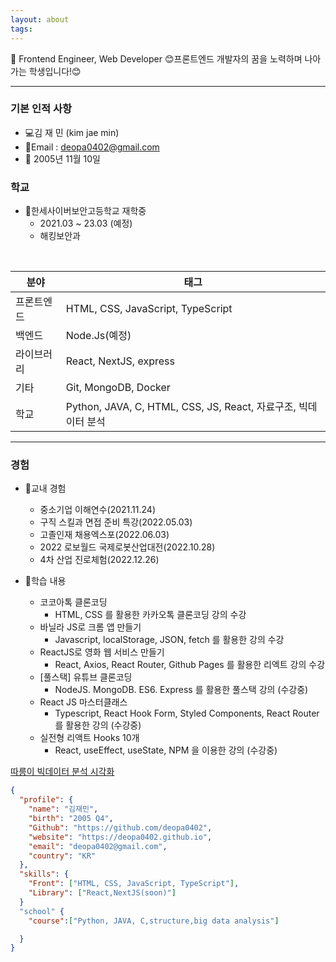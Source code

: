 ```yaml
---
layout: about
tags:
---
```


🐣 Frontend Engineer, Web Developer
😊프론트엔드 개발자의 꿈을 노력하며 나아가는 학생입니다!😊

---

### 기본 인적 사항

- 💻김 재 민 (kim jae min)
- 📧Email : deopa0402@gmail.com
- 📅 2005년 11월 10일

### 학교

- 🏫한세사이버보안고등학교 재학중
  - 2021.03 ~ 23.03 (예정)
  - 해킹보안과

<br>

| 분야       | 태그                                                           |
| ---------- | -------------------------------------------------------------- |
| 프론트엔드 | HTML, CSS, JavaScript, TypeScript                              |
| 백엔드     | Node.Js(예정)                                                  |
| 라이브러리 | React, NextJS, express                                         |
| 기타       | Git, MongoDB, Docker                                           |
| 학교       | Python, JAVA, C, HTML, CSS, JS, React, 자료구조, 빅데이터 분석 |

---

### 경험

- 🔭교내 경험

  - 중소기업 이해연수(2021.11.24)
  - 구직 스킬과 면접 준비 특강(2022.05.03)
  - 고졸인재 채용엑스포(2022.06.03)
  - 2022 로보월드 국제로봇산업대전(2022.10.28)
  - 4차 산업 진로체험(2022.12.26)

- 📖학습 내용

  - 코코아톡 클론코딩
    - HTML, CSS 를 활용한 카카오톡 클론코딩 강의 수강
  - 바닐라 JS로 크롬 앱 만들기
    - Javascript, localStorage, JSON, fetch 를 활용한 강의 수강
  - ReactJS로 영화 웹 서비스 만들기
    - React, Axios, React Router, Github Pages 를 활용한 리엑트 강의 수강
  - [풀스택] 유튜브 클론코딩
    - NodeJS. MongoDB. ES6. Express 를 활용한 풀스택 강의 (수강중)
  - React JS 마스터클래스
    - Typescript, React Hook Form, Styled Components, React Router 를 활용한 강의 (수강중)
  - 실전형 리액트 Hooks 10개
    - React, useEffect, useState, NPM 을 이용한 강의 (수강중)

[따릉이 빅데이터 분석 시각화](https://colab.research.google.com/drive/1m-On5XX1-JEBr0hAn-AVNhNcONBDvKdL?usp=sharing)

```json
{
  "profile": {
    "name": "김재민",
    "birth": "2005 Q4",
    "Github": "https://github.com/deopa0402",
    "website": "https://deopa0402.github.io",
    "email": "deopa0402@gmail.com",
    "country": "KR"
  },
  "skills": {
    "Front": ["HTML, CSS, JavaScript, TypeScript"],
    "Library": ["React,NextJS(soon)"]
  }
  "school" {
    "course":["Python, JAVA, C,structure,big data analysis"]

  }
}
```
